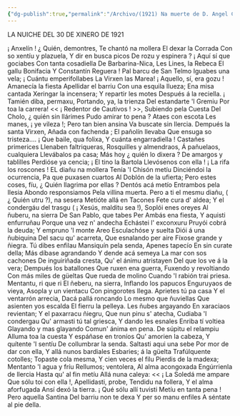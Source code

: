 ```yaml
---
{"dg-publish":true,"permalink":"/Archivo/(1921) Na muerte de D. Angel Cifuentes/","tags":["#Siglo_20","a1921","central","Enrique_García-Rendueles","escrito","Gijón","poema"]}
---
```



LA NUICHE DEL 30 DE XINERO DE 1921

¡ Anxelín ! ¿ Quién, demontres, 
Te chantó na mollera 
El dexar la Corrada 
Con so xentíu y plazuela, 
Y dir en busca picos 
De rozu y espinera ? 
¡ Aquí sí que gociabes 
Con tanta cosadiella 
De Barbarina-Nica, 
Les Lines, la Rebeca 
EI gallu Bonifacia 
Y Constantín Reguera ! 
Pal barcu de San Telmo 
Iguabes una vela; 
¡ Cuántu emperifollabes 
La Virxen las Marea!
¡ Aquello, sí,  era gozu !
Amanecía la fiesta
Apellidar el barriu
Con una esquila llueza;
Ena misa cantada
Xeringar la incensera;
Y repartir les motes
Después á la reciella.
¡ Tamién diba, permaxu,
Portando, ya, la trienza
Del estandarte 'l Gremiu
Por toa la carrera!
<< ¡ Redentor de Cautivos ! >>,
Subiendo pela Cuesta
Del Cholo, ¿ quién sin llárimes
Pudo amirar to pena ?
Ataes con escota
Les manes, ¡ ye vileza !;
Pero tan bien ansina
Va buscate sin llercia.
Dempués la santa Virxen,
Añada con fachenda ;
El pañolín llevaba
Que ensuga so tristeza....
¡ Que baile, qua folixa,
Y cuánta engarradiella !
Castañes primerices
Llenaben faltriqueras,
Rosquilles y almendraos,
Á pañuelaos, cualquiera
Llevábalos pa casa;
Más hoy ¿ quién lo dixera ?
De amargos y tablilles
Perdióse ya cencia;
¡ El tino la Bartola
Llevósenos con ella !
¡ La rifa los roscones !
EL diañu na mollera
Tenía 'l Chisón metíu
Dinciéndoi la ocurrencia,
Pa que puxasen cuartos
Al Doblón de la ufierta;
Pero estes coses, fíu,
¿ Quién llagrima por ellas ?
Dentós acá metío
Entrambos pela Ilesia 
Abondo responsiamos 
Pela villina muerta.
Pero a ti el mesmu diañu,
( ¿ Quién utru ?), na sesera
Metióte allá en Tacones
Fete cura d' aldea;
Y el condergáu del trasgu
( ¡ Xesús, malditu sea !),
Soplói enes oreyes
Al ñuberu, na sierra
De San Pablo, que tabes
Per Ambás ena fiesta,
Y aquisti enfurruñau
Porque una vez n' andecha
Echástei l' exconxuru
Pruyói cobrá la deuda;
Y empruno 'l monte Areo
Esculachóse y suelta
Diói á una ñubiquina
Del sacu qu' acarreta,
Que esnalando per aire
Fíxose grande y ñiegra.
Tú dibes enfilau
Mansiquín pela senda,
Apenes tapecío
En sin curate della;
Más díbase agrandando
Y dende acá semeya
La mar con sos cachones
De inguiriñada cresta,
Qu' el ánimu atristayen
Del que los ve á la vera;
Dempués los batallones
Que ruxen ena guerra,
Fuxendo y revoltiando
Con más miles de güeltas
Que rueda de molino
Cuando 'l rabión trai priesa.
Mentantu, ri que ri
El ñeberu, na sierra,
Inflando los papucos
Enguruyaos de vieya,
Asopla y un vientacu
Con pingorotes Ilega.
Aprietes tú pa casa
Y el ventarrón arrecia,
Dacá pallá roncando
Lo mesmo que ñuviellas
Que asienten yos escalda
El fierru la pelleya.
Les ñubes argayando
En xaraciaos revientan;
Y el paxarracu ñiegru,
Que nun pinu s' atecha,
Cudiaba 'l condergau
Qu' armasti tú tal griesca,
Y dando les esnales
Enriba tí voltiea
Glayando y mas glayando
Comun' ánima en pena.
De súpitu el relampiu
Alluma toa la cuesta
Y espáñase en troníos
Qu' amorien la cabeza,
Y quítente 'l sentíu
De collumbrar la senda.
Saltasti aqui una sebe
Por  mor de dar con ella,
Y allá nunos bardiales
Esbaries; á la güelta
Trafúlquente cotolles;
Topaste cola mesma,
Y cien veces el filu
Pierdis de la madexa;
Mentanto 'l agua y fríu
Rellumos; ventolera,
Al alma acongoxada
Engúrrienla de llercia
Hasta qu' al fin metíu
Allá nuna caleya:
<< ¡ La Soledá me ampare
Que sólu toi con ella !,
Apellidasti, probe,
Tendidu na follera,
Y el alma aforfugada
Ansí dexó la tierra.
¡ Qué sólu allí  tuvisti 
Metíu en tanta pena ! 
Pero aquella Santina
Del barriu non te dexa 
Y per so manu enfiles 
A séntate al pie della.